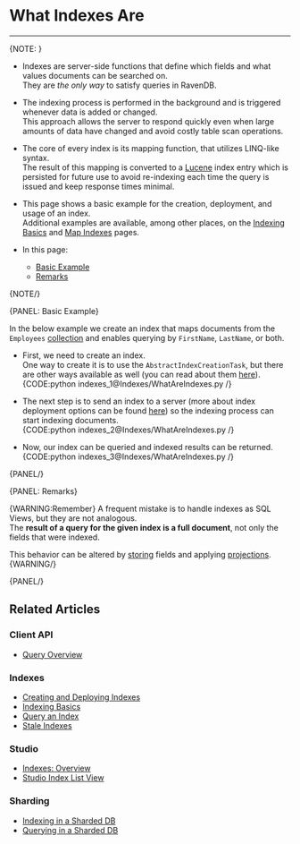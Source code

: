 # What Indexes Are
---

{NOTE: }

* Indexes are server-side functions that define which fields and what values documents can be searched on.  
  They are _the only way_ to satisfy queries in RavenDB.  

* The indexing process is performed in the background and is triggered whenever data is added or changed.  
  This approach allows the server to respond quickly even when large amounts of data have changed and avoid 
  costly table scan operations.  

* The core of every index is its mapping function, that utilizes LINQ-like syntax.  
  The result of this mapping is converted to a [Lucene](http://lucene.apache.org/) index entry 
  which is persisted for future use to avoid re-indexing each time the query is issued and keep 
  response times minimal.

* This page shows a basic example for the creation, deployment, and usage of an index.  
  Additional examples are available, among other places, on the [Indexing Basics](../indexes/indexing-basics) 
  and [Map Indexes](../indexes/map-indexes) pages.  

* In this page:
   * [Basic Example](../indexes/what-are-indexes#basic-example)
   * [Remarks](../indexes/what-are-indexes#remarks)

{NOTE/}

{PANEL: Basic Example}

In the below example we create an index that maps documents from the `Employees` 
[collection](../client-api/faq/what-is-a-collection) and enables querying by `FirstName`, 
`LastName`, or both.

- First, we need to create an index.  
  One way to create it is to use the `AbstractIndexCreationTask`, but there are other ways 
  available as well (you can read about them [here](../indexes/creating-and-deploying)).  
  {CODE:python indexes_1@Indexes/WhatAreIndexes.py /}

- The next step is to send an index to a server (more about index deployment options can 
  be found [here](../indexes/creating-and-deploying)) so the indexing process can start indexing documents.  
  {CODE:python indexes_2@Indexes/WhatAreIndexes.py /}

- Now, our index can be queried and indexed results can be returned.  
  {CODE:python indexes_3@Indexes/WhatAreIndexes.py /}

{PANEL/}

{PANEL: Remarks}

{WARNING:Remember}
A frequent mistake is to handle indexes as SQL Views, but they are not analogous.  
The **result of a query for the given index is a full document**, not only the fields 
that were indexed. 

This behavior can be altered by [storing](../indexes/storing-data-in-index) fields 
and applying [projections](../indexes/querying/projections).  
{WARNING/}

{PANEL/}

## Related Articles

### Client API

- [Query Overview](../client-api/session/querying/how-to-query)

### Indexes

- [Creating and Deploying Indexes](../indexes/creating-and-deploying)
- [Indexing Basics](../indexes/indexing-basics)
- [Query an Index](../indexes/querying/query-index)
- [Stale Indexes](../indexes/stale-indexes)

### Studio

- [Indexes: Overview](../studio/database/indexes/indexes-overview#indexes-overview)
- [Studio Index List View](../studio/database/indexes/indexes-list-view)

### Sharding
- [Indexing in a Sharded DB](../sharding/indexing)  
- [Querying in a Sharded DB](../sharding/querying)  
